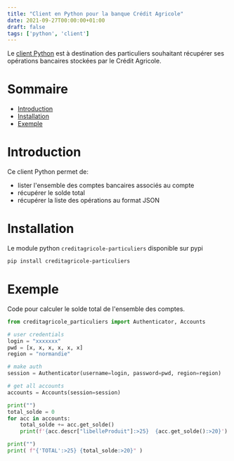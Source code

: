 ```yaml
---
title: "Client en Python pour la banque Crédit Agricole"
date: 2021-09-27T00:00:00+01:00
draft: false
tags: ['python', 'client']
---
```


Le [client Python](https://github.com/dmachard/creditagricole-particuliers) est à destination des particuliers souhaitant récupérer ses opérations bancaires stockées par le Crédit Agricole.

# Sommaire

* [Introduction](#introduction)
* [Installation](#installation)
* [Exemple](#exemple)

# Introduction

Ce client Python permet de:
- lister l'ensemble des comptes bancaires associés au compte
- récupérer le solde total
- récupérer la liste des opérations au format JSON

# Installation

Le module python `creditagricole-particuliers` disponible sur pypi


```bash
pip install creditagricole-particuliers
```

# Exemple

Code pour calculer le solde total de l'ensemble des comptes.

```python
from creditagricole_particuliers import Authenticator, Accounts

# user credentials
login = "xxxxxxx"
pwd = [x, x, x, x, x, x]
region = "normandie"

# make auth
session = Authenticator(username=login, password=pwd, region=region)

# get all accounts
accounts = Accounts(session=session)

print("")
total_solde = 0
for acc in accounts:
    total_solde += acc.get_solde()
    print(f'{acc.descr["libelleProduit"]:>25}  {acc.get_solde():>20}')

print("")
print( f"{'TOTAL':>25} {total_solde:>20}" )
```